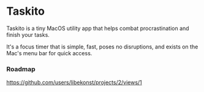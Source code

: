 # Taskito

Taskito is a tiny MacOS utility app that helps combat procrastination and finish your tasks. 

It's a focus timer that is simple, fast, poses no disruptions, and exists on the Mac's menu bar for quick access.



### Roadmap
https://github.com/users/libekonst/projects/2/views/1
